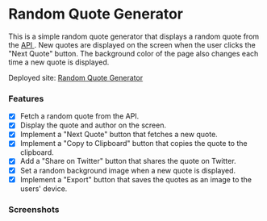 # Random Quote Generator
This is a simple random quote generator that displays a random quote from the [ API ](https://api.freeapi.app/api/v1/public/quotes/quote/random). New quotes are displayed on the screen when the user clicks the "Next Quote" button. The background color of the page also changes each time a new quote is displayed.

Deployed site: [Random Quote Generator](https://random-quote-generator-ten.vercel.app/)

### Features
- [x] Fetch a random quote from the API.
- [x] Display the quote and author on the screen.
- [x] Implement a "Next Quote" button that fetches a new quote.
- [x] Implement a "Copy to Clipboard" button that copies the quote to the clipboard.
- [x] Add a "Share on Twitter" button that shares the quote on Twitter.
- [x] Set a random background image when a new quote is displayed.
- [x] Implement a "Export" button that saves the quotes as an image to the users' device.

### Screenshots
